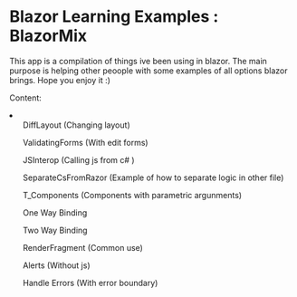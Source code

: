 # Blazor Learning Examples : BlazorMix
This app is a compilation of things ive been using in blazor.
The main purpose is helping other peoople with some examples of all options blazor brings.
Hope you enjoy it :)


Content:
<br>
<li>
<ul>DiffLayout (Changing layout)</ul>
<ul>ValidatingForms (With edit forms)</ul>
<ul>JSInterop (Calling js from c# )</ul>
<ul>SeparateCsFromRazor (Example of how to separate logic in other file)</ul>
<ul>T_Components (Components with parametric argunments)</ul>
<ul>One Way Binding</ul>
<ul>Two Way Binding</ul>
<ul>RenderFragment (Common use)</ul>
<ul>Alerts (Without js)</ul>
  <ul>Handle Errors (With error boundary) </ul>
</li>
